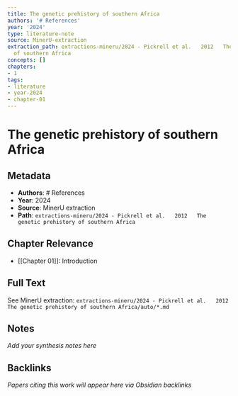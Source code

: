 ```yaml
---
title: The genetic prehistory of southern Africa
authors: '# References'
year: '2024'
type: literature-note
source: MinerU-extraction
extraction_path: extractions-mineru/2024 - Pickrell et al.   2012   The genetic prehistory
  of southern Africa
concepts: []
chapters:
- 1
tags:
- literature
- year-2024
- chapter-01
---
```


# The genetic prehistory of southern Africa

## Metadata

- **Authors**: # References
- **Year**: 2024
- **Source**: MinerU extraction
- **Path**: `extractions-mineru/2024 - Pickrell et al.   2012   The genetic prehistory of southern Africa`

## Chapter Relevance

- [[Chapter 01]]: Introduction

## Full Text

See MinerU extraction: `extractions-mineru/2024 - Pickrell et al.   2012   The genetic prehistory of southern Africa/auto/*.md`

## Notes

*Add your synthesis notes here*

## Backlinks

*Papers citing this work will appear here via Obsidian backlinks*

